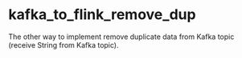 # kafka_to_flink_remove_dup
The other way to implement remove duplicate data from Kafka topic (receive String from Kafka topic).
